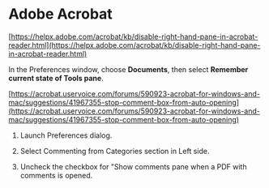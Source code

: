 # Adobe Acrobat

[https://helpx.adobe.com/acrobat/kb/disable-right-hand-pane-in-acrobat-reader.html](https://helpx.adobe.com/acrobat/kb/disable-right-hand-pane-in-acrobat-reader.html)

In the Preferences window, choose **Documents**, then select **Remember current state of Tools pane**.

[https://acrobat.uservoice.com/forums/590923-acrobat-for-windows-and-mac/suggestions/41967355-stop-comment-box-from-auto-opening](https://acrobat.uservoice.com/forums/590923-acrobat-for-windows-and-mac/suggestions/41967355-stop-comment-box-from-auto-opening)

1. Launch Preferences dialog.

2. Select Commenting from Categories section in Left side.

3. Uncheck the checkbox for "Show comments pane when a PDF with comments is opened.